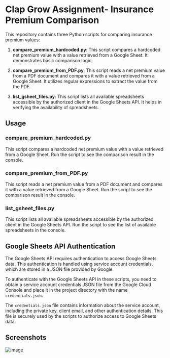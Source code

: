 
#  Clap Grow Assignment- Insurance Premium Comparison

This repository contains three Python scripts for comparing insurance premium values:

1. **compare_premium_hardcoded.py**: This script compares a hardcoded net premium value with a value retrieved from a Google Sheet. It demonstrates basic comparison logic.

2. **compare_premium_from_PDF.py**: This script reads a net premium value from a PDF document and compares it with a value retrieved from a Google Sheet. It utilizes regular expressions to extract the value from the PDF.

3. **list_gsheet_files.py**: This script lists all available spreadsheets accessible by the authorized client in the Google Sheets API. It helps in verifying the availability of spreadsheets.

## Usage

### compare_premium_hardcoded.py

This script compares a hardcoded net premium value with a value retrieved from a Google Sheet. Run the script to see the comparison result in the console.

### compare_premium_from_PDF.py

This script reads a net premium value from a PDF document and compares it with a value retrieved from a Google Sheet. Run the script to see the comparison result in the console.

### list_gsheet_files.py

This script lists all available spreadsheets accessible by the authorized client in the Google Sheets API. Run the script to see the list of available spreadsheets in the console.

## Google Sheets API Authentication

The Google Sheets API requires authentication to access Google Sheets data. This authentication is handled using service account credentials, which are stored in a JSON file provided by Google.

To authenticate with the Google Sheets API in these scripts, you need to obtain a service account credentials JSON file from the Google Cloud Console and place it in the project directory with the name `credentials.json`.

The `credentials.json` file contains information about the service account, including the private key, client email, and other authentication details. This file is securely used by the scripts to authorize access to Google Sheets data.


## Screenshots
![image](https://github.com/utoo0703/Clap_Grow_Assignment/assets/78578594/194e4e7f-0156-49dc-91a2-e0239b512c9c)




